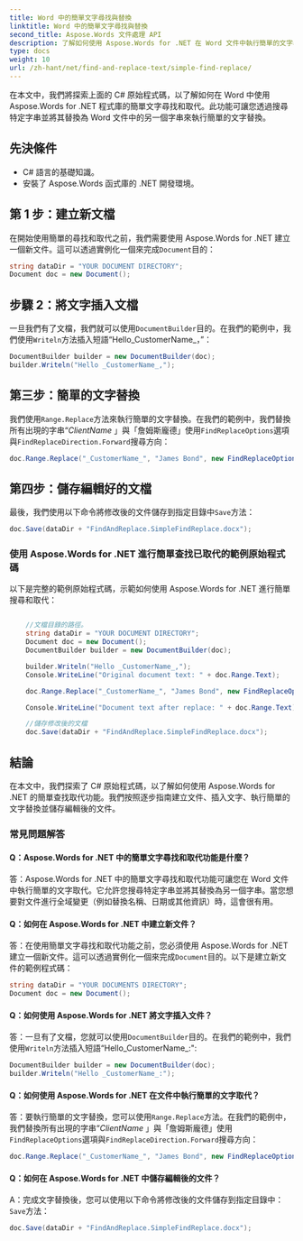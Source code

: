 ```yaml
---
title: Word 中的簡單文字尋找與替換
linktitle: Word 中的簡單文字尋找與替換
second_title: Aspose.Words 文件處理 API
description: 了解如何使用 Aspose.Words for .NET 在 Word 文件中執行簡單的文字尋找和取代。
type: docs
weight: 10
url: /zh-hant/net/find-and-replace-text/simple-find-replace/
---
```

在本文中，我們將探索上面的 C# 原始程式碼，以了解如何在 Word 中使用 Aspose.Words for .NET 程式庫的簡單文字尋找和取代。此功能可讓您透過搜尋特定字串並將其替換為 Word 文件中的另一個字串來執行簡單的文字替換。

## 先決條件

- C# 語言的基礎知識。
- 安裝了 Aspose.Words 函式庫的 .NET 開發環境。

## 第 1 步：建立新文檔

在開始使用簡單的尋找和取代之前，我們需要使用 Aspose.Words for .NET 建立一個新文件。這可以透過實例化一個來完成`Document`目的：

```csharp
string dataDir = "YOUR DOCUMENT DIRECTORY";
Document doc = new Document();
```

## 步驟 2：將文字插入文檔

一旦我們有了文檔，我們就可以使用`DocumentBuilder`目的。在我們的範例中，我們使用`Writeln`方法插入短語“Hello_CustomerName_，”：

```csharp
DocumentBuilder builder = new DocumentBuilder(doc);
builder.Writeln("Hello _CustomerName_,");
```

## 第三步：簡單的文字替換

我們使用`Range.Replace`方法來執行簡單的文字替換。在我們的範例中，我們替換所有出現的字串“_ClientName_ 」與「詹姆斯龐德」使用`FindReplaceOptions`選項與`FindReplaceDirection.Forward`搜尋方向：

```csharp
doc.Range.Replace("_CustomerName_", "James Bond", new FindReplaceOptions(FindReplaceDirection.Forward));
```

## 第四步：儲存編輯好的文檔

最後，我們使用以下命令將修改後的文件儲存到指定目錄中`Save`方法：

```csharp
doc.Save(dataDir + "FindAndReplace.SimpleFindReplace.docx");
```

### 使用 Aspose.Words for .NET 進行簡單查找已取代的範例原始程式碼

以下是完整的範例原始程式碼，示範如何使用 Aspose.Words for .NET 進行簡單搜尋和取代：

```csharp

	//文檔目錄的路徑。
	string dataDir = "YOUR DOCUMENT DIRECTORY";
	Document doc = new Document();
	DocumentBuilder builder = new DocumentBuilder(doc);

	builder.Writeln("Hello _CustomerName_,");
	Console.WriteLine("Original document text: " + doc.Range.Text);

	doc.Range.Replace("_CustomerName_", "James Bond", new FindReplaceOptions(FindReplaceDirection.Forward));

	Console.WriteLine("Document text after replace: " + doc.Range.Text);

	//儲存修改後的文檔
	doc.Save(dataDir + "FindAndReplace.SimpleFindReplace.docx");

```

## 結論

在本文中，我們探索了 C# 原始程式碼，以了解如何使用 Aspose.Words for .NET 的簡單查找取代功能。我們按照逐步指南建立文件、插入文字、執行簡單的文字替換並儲存編輯後的文件。

### 常見問題解答

#### Q：Aspose.Words for .NET 中的簡單文字尋找和取代功能是什麼？

答：Aspose.Words for .NET 中的簡單文字尋找和取代功能可讓您在 Word 文件中執行簡單的文字取代。它允許您搜尋特定字串並將其替換為另一個字串。當您想要對文件進行全域變更（例如替換名稱、日期或其他資訊）時，這會很有用。

#### Q：如何在 Aspose.Words for .NET 中建立新文件？

答：在使用簡單文字尋找和取代功能之前，您必須使用 Aspose.Words for .NET 建立一個新文件。這可以透過實例化一個來完成`Document`目的。以下是建立新文件的範例程式碼：

```csharp
string dataDir = "YOUR DOCUMENTS DIRECTORY";
Document doc = new Document();
```

#### Q：如何使用 Aspose.Words for .NET 將文字插入文件？

答：一旦有了文檔，您就可以使用`DocumentBuilder`目的。在我們的範例中，我們使用`Writeln`方法插入短語“Hello_CustomerName_:":

```csharp
DocumentBuilder builder = new DocumentBuilder(doc);
builder.Writeln("Hello _CustomerName_:");
```

#### Q：如何使用 Aspose.Words for .NET 在文件中執行簡單的文字取代？

答：要執行簡單的文字替換，您可以使用`Range.Replace`方法。在我們的範例中，我們替換所有出現的字串“_ClientName_ 」與「詹姆斯龐德」使用`FindReplaceOptions`選項與`FindReplaceDirection.Forward`搜尋方向：

```csharp
doc.Range.Replace("_CustomerName_", "James Bond", new FindReplaceOptions(FindReplaceDirection.Forward));
```

#### Q：如何在 Aspose.Words for .NET 中儲存編輯後的文件？

 A：完成文字替換後，您可以使用以下命令將修改後的文件儲存到指定目錄中：`Save`方法：

```csharp
doc.Save(dataDir + "FindAndReplace.SimpleFindReplace.docx");
```